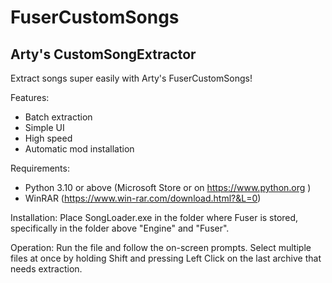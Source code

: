# FuserCustomSongs
## Arty's CustomSongExtractor
Extract songs super easily with Arty's FuserCustomSongs!

Features:
- Batch extraction
- Simple UI
- High speed
- Automatic mod installation

Requirements:
- Python 3.10 or above (Microsoft Store or on https://www.python.org )
- WinRAR (https://www.win-rar.com/download.html?&L=0)

Installation:
Place SongLoader.exe in the folder where Fuser is stored, specifically
in the folder above "Engine" and "Fuser".

Operation:
Run the file and follow the on-screen prompts. Select multiple
files at once by holding Shift and pressing Left Click on the last archive
that needs extraction.
